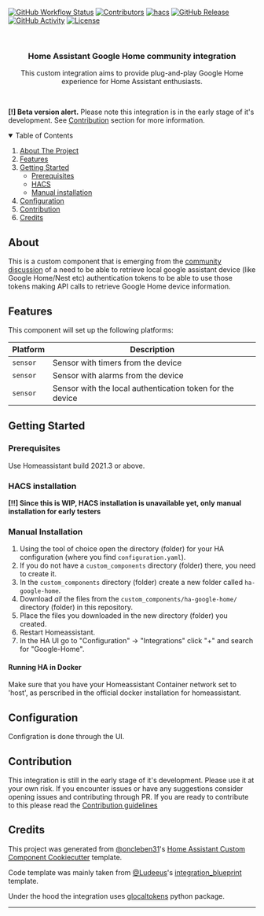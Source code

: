 [![GitHub Workflow Status][workflow-shield]][workflow]
[![Contributors][contributors-shield]][contributors]
[![hacs][hacsbadge]][hacs]
[![GitHub Release][releases-shield]][releases]
[![GitHub Activity][commits-shield]][commits]
[![License][license-shield]][license]

<br />
<p>
  <!-- TODO: Add a logo -->
  <!-- <a href="https://github.com/leikoilja/ha-google-home"> -->
  <!--   <img src="images/logo.png" alt="Logo" height="200"> -->
  <!-- </a> -->

  <h3 align="center">Home Assistant Google Home community integration</h3>

  <p align="center">
    This custom integration aims to provide plug-and-play Google Home
    experience for Home Assistant enthusiasts.
  </p>
  <br />

**[!] Beta version alert.**
Please note this integration is in the early stage of it's development.
See <a href="#contribution">Contribution</a> section for more information.

</p>

<!-- TABLE OF CONTENTS -->
<details open="open">
  <summary>Table of Contents</summary>
  <ol>
    <li>
      <a href="#about">About The Project</a>
    </li>
    <li>
      <a href="#features">Features</a>
    </li>
    <li>
      <a href="#getting-started">Getting Started</a>
      <ul>
        <li><a href="#prerequisites">Prerequisites</a></li>
        <li><a href="#hacs-installation">HACS</a></li>
        <li><a href="#manual-installation">Manual installation</a></li>
      </ul>
    </li>
    <li><a href="#configuration">Configuration</a></li>
    <li><a href="#contribution">Contribution</a></li>
    <li><a href="#credits">Credits</a></li>
  </ol>
</details>

## About

This is a custom component that is emerging from the
[community discussion][community-discussion] of a need to be able to retrieve
local google assistant device (like Google Home/Nest etc) authentication
tokens to be able to use those tokens making API calls to retrieve
Google Home device information.

## Features

This component will set up the following platforms:

| Platform | Description                                                 |
| -------- | ----------------------------------------------------------- |
| `sensor` | Sensor with timers from the device                          |
| `sensor` | Sensor with alarms from the device                          |
| `sensor` | Sensor with the local authentication token for the device   |

## Getting Started

### Prerequisites

Use Homeassistant build 2021.3 or above.

### HACS installation

**[!!] Since this is WIP, HACS installation is unavailable yet, only manual installation for early testers**

### Manual Installation

1. Using the tool of choice open the directory (folder) for your HA configuration (where you find `configuration.yaml`).
2. If you do not have a `custom_components` directory (folder) there, you need to create it.
3. In the `custom_components` directory (folder) create a new folder called
   `ha-google-home`.
4. Download _all_ the files from the `custom_components/ha-google-home/` directory (folder) in this repository.
5. Place the files you downloaded in the new directory (folder) you created.
6. Restart Homeassistant.
7. In the HA UI go to "Configuration" -> "Integrations" click "+" and search for "Google-Home".

#### Running HA in Docker

Make sure that you have your Homeassistant Container network set to 'host', as perscribed in the official docker installation for homeassistant.

## Configuration

Configration is done through the UI.

## Contribution

This integration is still in the early stage of it's development. Please use it
at your own risk. If you encounter issues or have any suggestions consider
opening issues and contributing through PR. If you are ready to contribute to this please read the [Contribution guidelines](CONTRIBUTING.md)

## Credits

This project was generated from [@oncleben31](https://github.com/oncleben31)'s [Home Assistant Custom Component Cookiecutter](https://github.com/oncleben31/cookiecutter-homeassistant-custom-component) template.

Code template was mainly taken from [@Ludeeus](https://github.com/ludeeus)'s [integration_blueprint][integration_blueprint] template.

Under the hood the integration uses [glocaltokens](https://github.com/leikoilja/glocaltokens) python package.

---

[buymecoffee]: https://www.buymeacoffee.com/leikoilja
[buymecoffeebadge]: https://img.shields.io/badge/buy%20me%20a%20coffee-donate-yellow.svg?style=for-the-badge
[commits-shield]: https://img.shields.io/github/commit-activity/y/leikoilja/ha-google-home.svg?style=for-the-badge
[commits]: https://github.com/leikoilja/ha-google-home/commits/master
[community-discussion]: https://community.home-assistant.io/t/solution-to-track-your-google-home-alarms-and-timers-and-trigger-different-home-assistant-events/61534/74
[contributors-shield]: https://img.shields.io/github/contributors/leikoilja/ha-google-home?style=for-the-badge
[contributors]: https://github.com/leikoilja/ha-google-home/graphs/contributors
[exampleimg1]: misc/images/example1.png
[exampleimg2]: misc/images/example2.png
[hacs]: https://hacs.xyz
[hacsbadge]: https://img.shields.io/badge/HACS-Custom-orange.svg?style=for-the-badge
[integration_blueprint]: https://github.com/custom-components/integration_blueprint
[license-shield]: https://img.shields.io/github/license/leikoilja/ha-google-home.svg?style=for-the-badge
[license]: https://github.com/leikoilja/ha-google-home/blob/master/LICENSE
[releases-shield]: https://img.shields.io/github/release/leikoilja/ha-google-home.svg?style=for-the-badge
[releases]: https://github.com/leikoilja/ha-google-home/releases
[workflow-shield]: https://img.shields.io/github/workflow/status/leikoilja/ha-google-home/Running%20tests?style=for-the-badge
[workflow]: https://github.com/leikoilja/ha-google-home/actions
